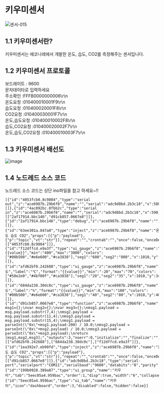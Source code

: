키우미센서
======================
![센서-015](https://user-images.githubusercontent.com/83691399/122887584-04828480-d37c-11eb-9c5f-77ed88931cab.png)

## 1.1 키우미센서란?
키우미센서는 에코나레에서 개발한 온도, 습도, CO2를 측정해주는 센서입니다.

## 1.2 키우미센서 프로토콜
>
보드레이트 : 9600   
문자데이타로 입력하세요  
주소확인    :FFFB0000000006\r\n   
온도요청	:010400010001F9\r\n   
습도요청	:010400020001F8\r\n   
CO2요청 :010400030001F7\r\n   
온도,습도요청	:010400010002F8\r\n   
습도,CO2요청	:010400020002F7\r\n   
온도,습도,CO2요청	:010400010003F7\r\n   

## 1.3 키우미센서 배선도
![image](https://user-images.githubusercontent.com/37902752/123354979-ab933600-d59f-11eb-8664-4a0685a991a1.png)

## 1.4 노드레드 소스 코드
노드레드 소스 코드는 상단 ino파일을 참고 하세요~!!

```
[{"id":"4053fcb0.8c9804","type":"serial out","z":"ace6987b.29b6f8","name":"","serial":"adc9d8bd.2b3c18","x":580,"y":300,"wires":[]},{"id":"4ac092bc.0fbb2c","type":"serial in","z":"ace6987b.29b6f8","name":"","serial":"adc9d8bd.2b3c18","x":590,"y":400,"wires":[["2af17914.bbc146","d91cb857.0667e8"]]},{"id":"2af17914.bbc146","type":"debug","z":"ace6987b.29b6f8","name":"","active":true,"tosidebar":true,"console":false,"tostatus":false,"complete":"false","statusVal":"","statusType":"auto","x":890,"y":260,"wires":[]},{"id":"63ee301a.847a8","type":"inject","z":"ace6987b.29b6f8","name":"온도 습도 CO2","props":[{"p":"payload"},{"p":"topic","vt":"str"}],"repeat":"","crontab":"","once":false,"onceDelay":0.1,"topic":"","payload":":010400010003F7","payloadType":"str","x":340,"y":260,"wires":[["4053fcb0.8c9804"]]},{"id":"f12dffcd.e9a3f","type":"ui_gauge","z":"ace6987b.29b6f8","name":"","group":"199b0928.389a87","order":2,"width":"3","height":"3","gtype":"wave","title":"CO2","label":"ph","format":"{{value}}","min":"400","max":"3000","colors":["#00b500","#e6e600","#ca3838"],"seg1":"600","seg2":"800","x":1010,"y":460,"wires":[]},{"id":"afd62bf0.242688","type":"ui_gauge","z":"ace6987b.29b6f8","name":"","group":"199b0928.389a87","order":0,"width":"3","height":"3","gtype":"donut","title":"온도","label":"℃","format":"{{value}}","min":"-20","max":"70","colors":["#50e2e0","#4bf00f","#ca3838"],"seg1":"20","seg2":"35","x":1010,"y":340,"wires":[]},{"id":"684da238.30dc0c","type":"ui_gauge","z":"ace6987b.29b6f8","name":"","group":"199b0928.389a87","order":1,"width":"3","height":"3","gtype":"wave","title":"습도","label":"%","format":"{{value}}","min":0,"max":"100","colors":["#00b500","#e6e600","#ca3838"],"seg1":"40","seg2":"80","x":1010,"y":400,"wires":[]},{"id":"d91cb857.0667e8","type":"function","z":"ace6987b.29b6f8","name":"","func":"var msg1={};\nvar msg2={};\nvar msg3={};\nmsg1.payload = msg.payload.substr(7,4);\nmsg2.payload = msg.payload.substr(11,4);\nmsg3.payload = msg.payload.substr(15,4);\nmsg1.payload = parseInt(\"0x\"+msg1.payload-200) / 10.0;\nmsg2.payload = parseInt(\"0x\"+msg2.payload) / 10.0;\nmsg3.payload = parseInt(\"0x\"+msg3.payload);\nreturn [msg1,msg2,msg3];","outputs":3,"noerr":0,"initialize":"","finalize":"","x":800,"y":420,"wires":[["afd62bf0.242688"],["684da238.30dc0c"],["f12dffcd.e9a3f"]]},{"id":"1ea392e7.eb90fd","type":"inject","z":"ace6987b.29b6f8","name":"온도 습도 CO2","props":[{"p":"payload"},{"p":"topic","vt":"str"}],"repeat":"","crontab":"","once":false,"onceDelay":0.1,"topic":"","payload":":01040601B102470305F2","payloadType":"str","x":600,"y":520,"wires":[["d91cb857.0667e8"]]},{"id":"adc9d8bd.2b3c18","type":"serial-port","serialport":"COM11","serialbaud":"9600","databits":"8","parity":"none","stopbits":"1","waitfor":"","dtr":"none","rts":"none","cts":"none","dsr":"none","newline":"\\n","bin":"false","out":"char","addchar":"\\r\\n","responsetimeout":"10000"},{"id":"199b0928.389a87","type":"ui_group","name":"키우미","tab":"5eec05a4.959bac","order":1,"disp":true,"width":"6","collapse":false},{"id":"5eec05a4.959bac","type":"ui_tab","name":"키우미","icon":"dashboard","order":3,"disabled":false,"hidden":false}]
```
